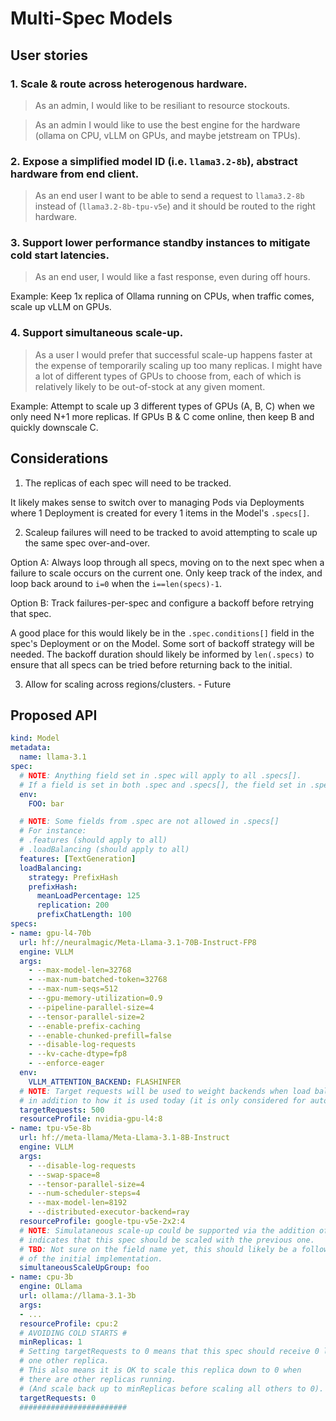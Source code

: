 # Multi-Spec Models

## User stories

### 1. Scale & route across heterogenous hardware.

> As an admin, I would like to be resiliant to resource stockouts.

> As an admin I would like to use the best engine for the hardware (ollama on CPU, vLLM on GPUs, and maybe jetstream on TPUs).

### 2. Expose a simplified model ID (i.e. `llama3.2-8b`), abstract hardware from end client.

> As an end user I want to be able to send a request to `llama3.2-8b` instead of (`llama3.2-8b-tpu-v5e`) and it should be routed to the right hardware.

### 3. Support lower performance standby instances to mitigate cold start latencies.

> As an end user, I would like a fast response, even during off hours.

Example: Keep 1x replica of Ollama running on CPUs, when traffic comes, scale up vLLM on GPUs.

### 4. Support simultaneous scale-up.

> As a user I would prefer that successful scale-up happens faster at the expense of temporarily scaling up too many replicas. I might have a lot of different types of GPUs to choose from, each of which is relatively likely to be out-of-stock at any given moment.

Example: Attempt to scale up 3 different types of GPUs (A, B, C) when we only need N+1 more replicas. If GPUs B & C come online, then keep B and quickly downscale C.

## Considerations

1. The replicas of each spec will need to be tracked.

It likely makes sense to switch over to managing Pods via Deployments where 1 Deployment is created for every 1 items in the Model's `.specs[]`.

2. Scaleup failures will need to be tracked to avoid attempting to scale up the same spec over-and-over.

Option A: Always loop through all specs, moving on to the next spec when a failure to scale occurs on the current one. Only keep track of the index, and loop back around to `i=0` when the `i==len(specs)-1`.

Option B: Track failures-per-spec and configure a backoff before retrying that spec.

A good place for this would likely be in the `.spec.conditions[]` field in the spec's Deployment or on the Model. Some sort of backoff strategy will be needed. The backoff duration should likely be informed by `len(.specs)` to ensure that all specs can be tried before returning back to the initial.

3. Allow for scaling across regions/clusters. - Future

## Proposed API

```yaml
kind: Model
metadata:
  name: llama-3.1
spec:
  # NOTE: Anything field set in .spec will apply to all .specs[].
  # If a field is set in both .spec and .specs[], the field set in .specs[] will take precedence.
  env:
    FOO: bar

  # NOTE: Some fields from .spec are not allowed in .specs[]
  # For instance:
  # .features (should apply to all)
  # .loadBalancing (should apply to all)
  features: [TextGeneration]
  loadBalancing:
    strategy: PrefixHash
    prefixHash:
      meanLoadPercentage: 125
      replication: 200
      prefixChatLength: 100
specs:
- name: gpu-l4-70b
  url: hf://neuralmagic/Meta-Llama-3.1-70B-Instruct-FP8
  engine: VLLM
  args:
    - --max-model-len=32768
    - --max-num-batched-token=32768
    - --max-num-seqs=512
    - --gpu-memory-utilization=0.9
    - --pipeline-parallel-size=4
    - --tensor-parallel-size=2
    - --enable-prefix-caching
    - --enable-chunked-prefill=false
    - --disable-log-requests
    - --kv-cache-dtype=fp8
    - --enforce-eager
  env:
    VLLM_ATTENTION_BACKEND: FLASHINFER
  # NOTE: Target requests will be used to weight backends when load balancing
  # in addition to how it is used today (it is only considered for autoscaling today).
  targetRequests: 500
  resourceProfile: nvidia-gpu-l4:8
- name: tpu-v5e-8b
  url: hf://meta-llama/Meta-Llama-3.1-8B-Instruct
  engine: VLLM
  args:
    - --disable-log-requests
    - --swap-space=8
    - --tensor-parallel-size=4
    - --num-scheduler-steps=4
    - --max-model-len=8192
    - --distributed-executor-backend=ray
  resourceProfile: google-tpu-v5e-2x2:4
  # NOTE: Simulataneous scale-up could be supported via the addition of another field that
  # indicates that this spec should be scaled with the previous one.
  # TBD: Not sure on the field name yet, this should likely be a followup-feature, not a part
  # of the initial implementation.
  simultaneousScaleUpGroup: foo
- name: cpu-3b
  engine: OLlama
  url: ollama://llama-3.1-3b
  args:
  - ...
  resourceProfile: cpu:2
  # AVOIDING COLD STARTS #
  minReplicas: 1
  # Setting targetRequests to 0 means that this spec should receive 0 load when there is at least
  # one other replica.
  # This also means it is OK to scale this replica down to 0 when
  # there are other replicas running.
  # (And scale back up to minReplicas before scaling all others to 0).
  targetRequests: 0
  ########################
```